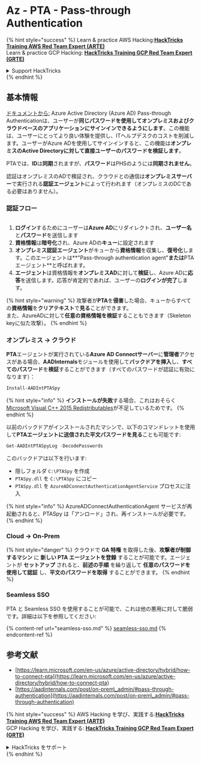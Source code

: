# Az - PTA - Pass-through Authentication

{% hint style="success" %}
Learn & practice AWS Hacking:<img src="/.gitbook/assets/image.png" alt="" data-size="line">[**HackTricks Training AWS Red Team Expert (ARTE)**](https://training.hacktricks.xyz/courses/arte)<img src="/.gitbook/assets/image.png" alt="" data-size="line">\
Learn & practice GCP Hacking: <img src="/.gitbook/assets/image (2).png" alt="" data-size="line">[**HackTricks Training GCP Red Team Expert (GRTE)**<img src="/.gitbook/assets/image (2).png" alt="" data-size="line">](https://training.hacktricks.xyz/courses/grte)

<details>

<summary>Support HackTricks</summary>

* Check the [**subscription plans**](https://github.com/sponsors/carlospolop)!
* **Join the** 💬 [**Discord group**](https://discord.gg/hRep4RUj7f) or the [**telegram group**](https://t.me/peass) or **follow** us on **Twitter** 🐦 [**@hacktricks\_live**](https://twitter.com/hacktricks\_live)**.**
* **Share hacking tricks by submitting PRs to the** [**HackTricks**](https://github.com/carlospolop/hacktricks) and [**HackTricks Cloud**](https://github.com/carlospolop/hacktricks-cloud) github repos.

</details>
{% endhint %}

## 基本情報

[ドキュメントから:](https://learn.microsoft.com/en-us/entra/identity/hybrid/connect/how-to-connect-pta) Azure Active Directory (Azure AD) Pass-through Authenticationは、ユーザーが**同じパスワードを使用してオンプレミスおよびクラウドベースのアプリケーションにサインインできるようにします**。この機能は、ユーザーにとってより良い体験を提供し、ITヘルプデスクのコストを削減します。ユーザーがAzure ADを使用してサインインすると、この機能は**オンプレミスのActive Directoryに対して直接ユーザーのパスワードを検証します**。

PTAでは、**ID**は**同期**されますが、**パスワード**はPHSのようには**同期されません**。

認証はオンプレミスのADで検証され、クラウドとの通信は**オンプレミスサーバー**で実行される**認証エージェント**によって行われます（オンプレミスのDCである必要はありません）。

### 認証フロー

<figure><img src="../../../../.gitbook/assets/image (92).png" alt=""><figcaption></figcaption></figure>

1. **ログイン**するためにユーザーは**Azure AD**にリダイレクトされ、**ユーザー名**と**パスワード**を送信します
2. **資格情報**は**暗号化**され、Azure ADの**キュー**に設定されます
3. **オンプレミス認証エージェント**がキューから**資格情報**を収集し、**復号化**します。このエージェントは**"Pass-through authentication agent"**または**PTAエージェント**と呼ばれます。
4. **エージェント**は資格情報を**オンプレミスAD**に対して**検証**し、Azure ADに**応答**を送信します。応答が肯定的であれば、ユーザーの**ログインが完了**します。

{% hint style="warning" %}
攻撃者が**PTA**を**侵害**した場合、キューからすべての**資格情報**を**クリアテキスト**で**見る**ことができます。\
また、AzureADに対して**任意の資格情報を検証**することもできます（Skeleton keyに似た攻撃）。
{% endhint %}

### オンプレミス -> クラウド

**PTA**エージェントが実行されている**Azure AD Connectサーバー**に**管理者**アクセスがある場合、**AADInternals**モジュールを使用して**バックドアを挿入**し、**すべてのパスワード**を**検証**することができます（すべてのパスワードが認証に有効になります）：
```powershell
Install-AADIntPTASpy
```
{% hint style="info" %}
**インストールが失敗**する場合、これはおそらく[Microsoft Visual C++ 2015 Redistributables](https://download.microsoft.com/download/6/A/A/6AA4EDFF-645B-48C5-81CC-ED5963AEAD48/vc\_redist.x64.exe)が不足しているためです。
{% endhint %}

以前のバックドアがインストールされたマシンで、以下のコマンドレットを使用して**PTAエージェントに送信された平文パスワードを見る**ことも可能です:
```powershell
Get-AADIntPTASpyLog -DecodePasswords
```
このバックドアは以下を行います:

* 隠しフォルダ `C:\PTASpy` を作成
* `PTASpy.dll` を `C:\PTASpy` にコピー
* `PTASpy.dll` を `AzureADConnectAuthenticationAgentService` プロセスに注入

{% hint style="info" %}
AzureADConnectAuthenticationAgent サービスが再起動されると、PTASpy は「アンロード」され、再インストールが必要です。
{% endhint %}

### Cloud -> On-Prem

{% hint style="danger" %}
クラウドで **GA 特権** を取得した後、**攻撃者が制御するマシン** に **新しい PTA エージェントを登録** することが可能です。エージェントが **セットアップ** されると、**前述の手順** を繰り返して **任意のパスワードを使用して認証** し、**平文のパスワードを取得** することができます。
{% endhint %}

### Seamless SSO

PTA と Seamless SSO を使用することが可能で、これは他の悪用に対して脆弱です。詳細は以下を参照してください:

{% content-ref url="seamless-sso.md" %}
[seamless-sso.md](seamless-sso.md)
{% endcontent-ref %}

## 参考文献

* [https://learn.microsoft.com/en-us/azure/active-directory/hybrid/how-to-connect-pta](https://learn.microsoft.com/en-us/azure/active-directory/hybrid/how-to-connect-pta)
* [https://aadinternals.com/post/on-prem\_admin/#pass-through-authentication](https://aadinternals.com/post/on-prem\_admin/#pass-through-authentication)

{% hint style="success" %}
AWS Hacking を学び、実践する:<img src="/.gitbook/assets/image.png" alt="" data-size="line">[**HackTricks Training AWS Red Team Expert (ARTE)**](https://training.hacktricks.xyz/courses/arte)<img src="/.gitbook/assets/image.png" alt="" data-size="line">\
GCP Hacking を学び、実践する: <img src="/.gitbook/assets/image (2).png" alt="" data-size="line">[**HackTricks Training GCP Red Team Expert (GRTE)**<img src="/.gitbook/assets/image (2).png" alt="" data-size="line">](https://training.hacktricks.xyz/courses/grte)

<details>

<summary>HackTricks をサポート</summary>

* [**サブスクリプションプラン**](https://github.com/sponsors/carlospolop) をチェック！
* 💬 [**Discord グループ**](https://discord.gg/hRep4RUj7f) または [**telegram グループ**](https://t.me/peass) に参加するか、**Twitter** 🐦 [**@hacktricks\_live**](https://twitter.com/hacktricks\_live) をフォローしてください。
* **ハッキングトリックを共有するには、** [**HackTricks**](https://github.com/carlospolop/hacktricks) および [**HackTricks Cloud**](https://github.com/carlospolop/hacktricks-cloud) の GitHub リポジトリに PR を提出してください。

</details>
{% endhint %}
